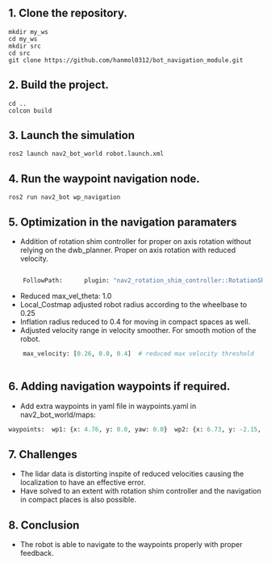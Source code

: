 ## 1. Clone the repository.

```
mkdir my_ws
cd my_ws
mkdir src
cd src
git clone https://github.com/hanmol0312/bot_navigation_module.git

```

## 2. Build the project.

```
cd ..
colcon build
```

## 3. Launch the simulation

```
ros2 launch nav2_bot_world robot.launch.xml 
```

## 4. **Run the waypoint navigation node.**

```
ros2 run nav2_bot wp_navigation 
```

## 5. **Optimization in the navigation paramaters**

- Addition of rotation shim controller for proper on axis rotation without relying on the dwb_planner. Proper on axis rotation with reduced velocity.

```python

    FollowPath:      plugin: "nav2_rotation_shim_controller::RotationShimController"  # Added rotation shim controller for better handling of on axis rotation      primary_controller: "dwb_core::DWBLocalPlanner"      angular_dist_threshold: 0.785      forward_sampling_distance: 0.5      rotate_to_heading_angular_vel: 1.0      max_angular_accel: 1.0      simulate_ahead_time: 1.0      rotate_to_goal_heading: false      debug_trajectory_details: True

```

- Reduced max_vel_theta: 1.0
- Local_Costmap adjusted robot radius according to the wheelbase to 0.25
- Inflation radius reduced to 0.4 for moving in compact spaces as well.
- Adjusted velocity range in velocity smoother. For smooth motion of the robot.

```python
    max_velocity: [0.26, 0.0, 0.4]  # reduced max velocity threshold    min_velocity: [-0.26, 0.0, -0.4]  # reduced max velocity threshold
   
```

## 6. Adding navigation waypoints if required.

- Add extra waypoints in yaml file in waypoints.yaml in nav2_bot_world/maps:

```python
waypoints:  wp1: {x: 4.76, y: 0.0, yaw: 0.0}  wp2: {x: 6.73, y: -2.15, yaw: 0.0}  wp3: {x: 2.45, y: -4.26, yaw: 0.0}  wp4: {x: 9.51, y: -0.80, yaw: 0.0}

```

## 7. Challenges

- The lidar data is distorting inspite of reduced velocities causing the localization to have an effective error.
- Have solved to an extent with rotation shim controller and the navigation in compact places is also possible.

## 8. Conclusion

- The robot is able to navigate to the waypoints properly with proper feedback.